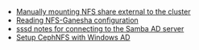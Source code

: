 - [Manually mounting NFS share external to the cluster](mount_nfs_externally.md)
- [Reading NFS-Ganesha configuration](nfs_configuration.md)
- [sssd notes for connecting to the Samba AD server](sssd_configuration.md)
- [Setup CephNFS with Windows AD](ceph-nfs-windowsad.md)

